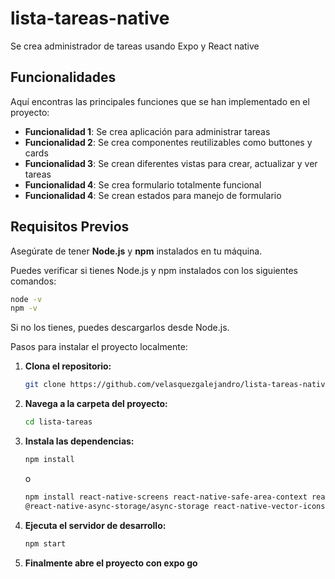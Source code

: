 # lista-tareas-native

Se crea administrador de tareas usando Expo y React native

## Funcionalidades

Aquí encontras las principales funciones que se han implementado en el proyecto:

- **Funcionalidad 1**: Se crea aplicación para administrar tareas
- **Funcionalidad 2**: Se crea componentes reutilizables como buttones y cards
- **Funcionalidad 3**: Se crean diferentes vistas para crear, actualizar y ver tareas
- **Funcionalidad 4**: Se crea formulario totalmente funcional
- **Funcionalidad 4**: Se crean estados para manejo de formulario

## Requisitos Previos

Asegúrate de tener **Node.js** y **npm** instalados en tu máquina.

Puedes verificar si tienes Node.js y npm instalados con los siguientes comandos:

```bash
node -v
npm -v
```

Si no los tienes, puedes descargarlos desde Node.js.

Pasos para instalar el proyecto localmente:

1. **Clona el repositorio:**

   ```bash
   git clone https://github.com/velasquezgalejandro/lista-tareas-native
   ```

2. **Navega a la carpeta del proyecto:**

   ```bash
   cd lista-tareas
   ```

3. **Instala las dependencias:**

   ```bash
   npm install
   ```

   o

   ```bash
   npm install react-native-screens react-native-safe-area-context react-native-gesture-handler react-native-reanimated react-native-vector-icons react-native-masked-view/masked-view
   @react-native-async-storage/async-storage react-native-vector-icons
   ```

4. **Ejecuta el servidor de desarrollo:**

   ```bash
   npm start
   ```

5. **Finalmente abre el proyecto con expo go**
